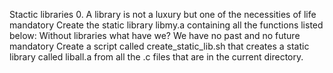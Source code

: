 Stactic libraries
0. A library is not a luxury but one of the necessities of life
mandatory
Create the static library libmy.a containing all the functions listed below:
Without libraries what have we? We have no past and no future
mandatory
Create a script called create_static_lib.sh that creates a static library called liball.a from all the .c files that are in the current directory.
